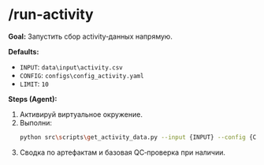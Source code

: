 # /run-activity
**Goal:** Запустить сбор activity‑данных напрямую.

**Defaults:**
- `INPUT`: `data\input\activity.csv`
- `CONFIG`: `configs\config_activity.yaml`
- `LIMIT`: `10`

**Steps (Agent):**
1. Активируй виртуальное окружение.
2. Выполни:
   ```bash
   python src\scripts\get_activity_data.py --input {INPUT} --config {CONFIG} --limit {LIMIT}
   ```
3. Сводка по артефактам и базовая QC‑проверка при наличии.
